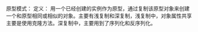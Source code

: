 原型模式：
  定义： 用一个已经创建的实例作为原型，通过复制该原型对象来创建一个和原型相同或相似的对象。主要有浅复制和深复制，浅复制中，对象属性共享主要是使用克隆方法。深复制中，主要用到了序列化和反序列化。